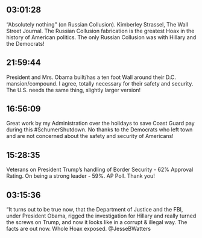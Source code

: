 ## 03:01:28
“Absolutely nothing” (on Russian Collusion). Kimberley Strassel, The Wall Street Journal. The Russian Collusion fabrication is the greatest Hoax in the history of American politics. The only Russian Collusion was with Hillary and the Democrats!
## 21:59:44
President and Mrs. Obama built/has a ten foot Wall around their D.C. mansion/compound. I agree, totally necessary for their safety and security. The U.S. needs the same thing, slightly larger version!
## 16:56:09
Great work by my Administration over the holidays to save Coast Guard pay during this #SchumerShutdown. No thanks to the Democrats who left town and are not concerned about the safety and security of Americans!
## 15:28:35
Veterans on President Trump’s handling of Border Security - 62% Approval Rating. On being a strong leader - 59%.  AP Poll. Thank you!
## 03:15:36
“It turns out to be true now, that the Department of Justice and the FBI, under President Obama, rigged the investigation for Hillary and really turned the screws on Trump, and now it looks like in a corrupt &amp; illegal way. The facts are out now. Whole Hoax exposed. @JesseBWatters
